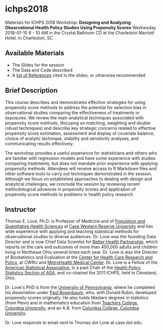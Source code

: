 # ichps2018

Materials for ICHPS 2018 Workshop: **Designing and Analyzing Observational Health Policy Studies Using Propensity Scores**
Wednesday 2018-01-10 8 - 10 AM in the Crystal Ballroom CD at the Charleston Marriott Hotel, in Charleston, SC

## Available Materials

- The Slides for the session
- The Data and Code described
- A [list of References](https://github.com/THOMASELOVE/ichps2018/tree/master/references) cited in the slides, or otherwise recommended

## Brief Description

This course describes and demonstrates effective strategies for using propensity score methods to address the potential for selection bias in observational studies comparing the effectiveness of treatments or exposures. We review the main analytical techniques associated with propensity score methods, (focusing on matching, weighting and double robust techniques) and describe key strategic concerns related to effective propensity score estimation, assessment and display of covariate balance, choice of analytic technique, stability and sensitivity analyses, and communicating results effectively.

The workshop provides a useful experience for statisticians and others who are familiar with regression models and have some experience with studies comparing treatments, but does not mandate prior experience with applying propensity methods. Attendees will receive access to R Markdown files and other software tools to carry out techniques demonstrated in the session. Although we focus on established approaches to dealing with design and analytical challenges, we conclude the session by reviewing recent methodological advances in propensity scores and application of propensity score methods to problems in health policy research.

## Instructor

Thomas E. Love, Ph.D. is Professor of Medicine and of [Population and Quantitative Health Sciences](http://epbiwww.case.edu/) at [Case Western Reserve University](http://case.edu/) and has wide experience with applying and teaching statistical methods for observational studies to diverse audiences. Dr. Love was the founding Data Director and is now Chief Data Scientist for [Better Health Partnership](http://www.betterhealthpartnership.org/data_center/), which reports on the care and outcomes of more than 400,000 adults and children living in Northeast Ohio several times each year. Dr. Love is also the Director of Biostatistics and Evaluation at the [Center for Health Care Research and Policy](http://www.chrp.org), at CWRU and [MetroHealth Medical Center](https://www.metrohealth.org/research). Dr. Love is a Fellow of the [American Statistical Association](http://www.amstat.org/), is a past Chair of the [Health Policy Statistics Section of ASA](http://community.amstat.org/hpss/home), and co-chaired the 2011 ICHPS, held in Cleveland, Ohio. 

Dr. Love's PhD is from the [University of Pennsylvania](https://statistics.wharton.upenn.edu/), where he completed his dissertation under [Paul Rosenbaum](http://www-stat.wharton.upenn.edu/~rosenbap/), who, with Donald Rubin, developed propensity scores originally. He also holds Masters degrees in statistics (from Penn) and in mathematics education from [Teachers College, Columbia University](http://www.tc.columbia.edu/), and an A.B. from [Columbia College, Columbia University](https://www.college.columbia.edu/). 

Dr. Love responds to email sent to Thomas dot Love at case dot edu.
